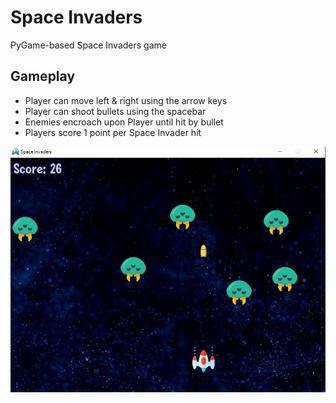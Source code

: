 # Space Invaders
PyGame-based Space Invaders game

## Gameplay
- Player can move left & right using the arrow keys
- Player can shoot bullets using the spacebar
- Enemies encroach upon Player until hit by bullet
- Players score 1 point per Space Invader hit<br>

![Gameplay Screenshot](/gameplay-screenshot.png?raw=true "UI Screenshot")

